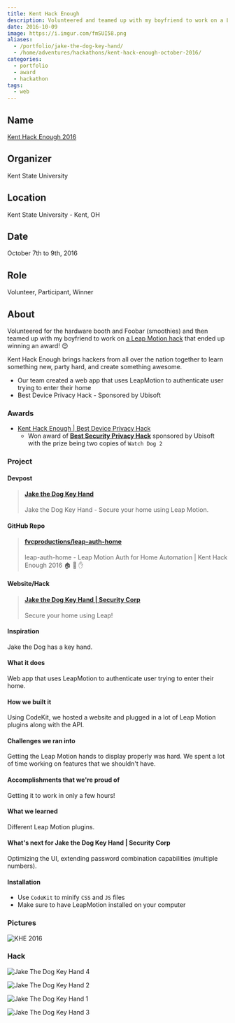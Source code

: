 ```yaml
---
title: Kent Hack Enough
description: Volunteered and teamed up with my boyfriend to work on a Leap Motion hack that won an award
date: 2016-10-09
image: https://i.imgur.com/fmSUI58.png
aliases:
  - /portfolio/jake-the-dog-key-hand/
  - /home/adventures/hackathons/kent-hack-enough-october-2016/
categories:
  - portfolio
  - award
  - hackathon
tags:
  - web
---
```


## Name

[Kent Hack Enough 2016](https://2016.khe.io)

## Organizer

Kent State University

## Location

Kent State University - Kent, OH

## Date

October 7th to 9th, 2016

## Role

Volunteer, Participant, Winner

## About

Volunteered for the hardware booth and Foobar (smoothies) and then teamed up with my boyfriend to work on [a Leap Motion hack](https://devpost.com/software/jake-the-dog-key-hand-security-corp-whdm9v) that ended up winning an award! 😍

Kent Hack Enough brings hackers from all over the nation together to learn something new, party hard, and create something awesome.

- Our team created a web app that uses LeapMotion to authenticate user trying to enter their home
- Best Device Privacy Hack - Sponsored by Ubisoft

### Awards

- [Kent Hack Enough | Best Device Privacy Hack](https://devpost.com/software/jake-the-dog-key-hand-security-corp-whdm9v)
  - Won award of <strong>[Best Security Privacy Hack](https://devpost.com/software/jake-the-dog-key-hand-security-corp-whdm9v)</strong> sponsored by Ubisoft with the prize being two copies of <code>Watch Dog 2</code>

### Project

#### Devpost

<blockquote class="embedly-card" data-card-controls="0"><h4><a href="https://devpost.com/software/jake-the-dog-key-hand-security-corp-whdm9v">Jake the Dog Key Hand</a></h4><p>Jake the Dog Key Hand - Secure your home using Leap Motion.</p></blockquote>
<script async src="//cdn.embedly.com/widgets/platform.js" charset="UTF-8"></script>

#### GitHub Repo

<blockquote class="embedly-card" data-card-controls="0"><h4><a href="https://github.com/fvcproductions/leap-auth-home">fvcproductions/leap-auth-home</a></h4><p>leap-auth-home - Leap Motion Auth for Home Automation | Kent Hack Enough 2016 🏠 🔑 ✋</p></blockquote>

#### Website/Hack

<blockquote class="embedly-card" data-card-controls="0"><h4><a href="https://fvcproductions.github.io/leap-auth-home/">Jake the Dog Key Hand | Security Corp</a></h4><p>Secure your home using Leap!</p></blockquote>

#### Inspiration

Jake the Dog has a key hand.

#### What it does

Web app that uses LeapMotion to authenticate user trying to enter their home.

#### How we built it

Using CodeKit, we hosted a website and plugged in a lot of Leap Motion plugins along with the API.

#### Challenges we ran into

Getting the Leap Motion hands to display properly was hard. We spent a lot of time working on features that we shouldn't have.

#### Accomplishments that we're proud of

Getting it to work in only a few hours!

#### What we learned

Different Leap Motion plugins.

#### What's next for Jake the Dog Key Hand | Security Corp

Optimizing the UI, extending password combination capabilities (multiple numbers).

#### Installation

- Use `CodeKit` to minify `CSS` and `JS` files
- Make sure to have LeapMotion installed on your computer

### Pictures

![KHE 2016](https://i.imgur.com/npwWZTt.jpg)

### Hack

![Jake The Dog Key Hand 4](https://i.imgur.com/Sgttnsk.png)

![Jake The Dog Key Hand 2](https://i.imgur.com/WN4uxwn.png)

![Jake The Dog Key Hand 1](https://i.imgur.com/wJmBw84.png)

![Jake The Dog Key Hand 3](https://i.imgur.com/fmSUI58.png)
